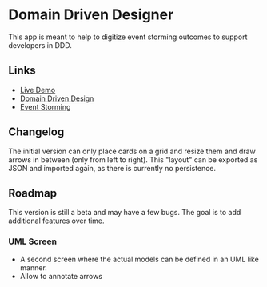 # Domain Driven Designer

This app is meant to help to digitize event storming outcomes to support developers in DDD.  

## Links
- [Live Demo](http://ddder.the-blackbird.com/)
- [Domain Driven Design](https://www.domainlanguage.com/)
- [Event Storming](https://www.eventstorming.com/)

## Changelog
The initial version can only place cards on a grid and resize them and draw arrows in between (only from left to right).
This "layout" can be exported as JSON and imported again, as there is currently no persistence.

## Roadmap
This version is still a beta and may have a few bugs. The goal is to add additional features over time.

### UML Screen
- A second screen where the actual models can be defined in an UML like manner.
- Allow to annotate arrows
